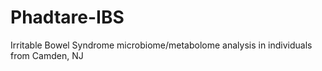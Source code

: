 # Phadtare-IBS
 Irritable Bowel Syndrome microbiome/metabolome analysis in individuals from Camden, NJ
